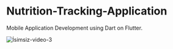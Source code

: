 # Nutrition-Tracking-Application

Mobile Application Development using Dart on Flutter. 

![İsimsiz-video-_3_](https://github.com/nilhansuer/Nutrition-Tracking-App/assets/78359573/0c6643ed-0dc4-48fe-bb03-4d00811a1599)
